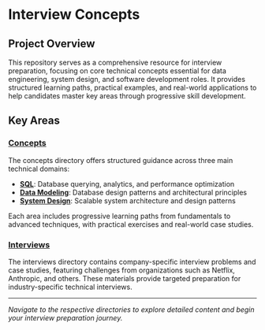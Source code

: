 # Interview Concepts

## Project Overview

This repository serves as a comprehensive resource for interview preparation, focusing on core technical concepts essential for data engineering, system design, and software development roles. It provides structured learning paths, practical examples, and real-world applications to help candidates master key areas through progressive skill development.

## Key Areas

### [Concepts](./docs/concepts/)

The concepts directory offers structured guidance across three main technical domains:

- [**SQL**](concepts/sql/): Database querying, analytics, and performance optimization
- [**Data Modeling**](concepts/data-modeling/): Database design patterns and architectural principles
- [**System Design**](concepts/system-design/): Scalable system architecture and design patterns

Each area includes progressive learning paths from fundamentals to advanced techniques, with practical exercises and real-world case studies.

### [Interviews](./docs/interviews/)

The interviews directory contains company-specific interview problems and case studies, featuring challenges from organizations such as Netflix, Anthropic, and others. These materials provide targeted preparation for industry-specific technical interviews.

---

*Navigate to the respective directories to explore detailed content and begin your interview preparation journey.*
